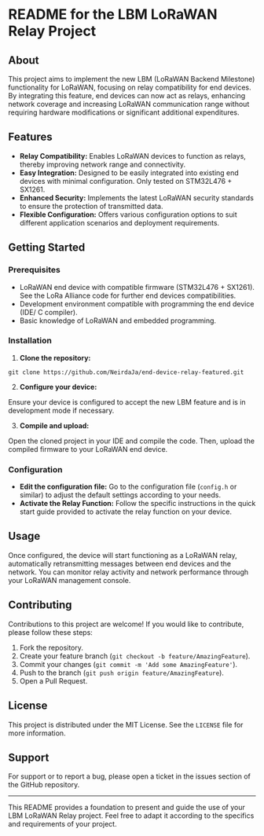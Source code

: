# README for the LBM LoRaWAN Relay Project

## About

This project aims to implement the new LBM (LoRaWAN Backend Milestone) functionality for LoRaWAN, focusing on relay compatibility for end devices. By integrating this feature, end devices can now act as relays, enhancing network coverage and increasing LoRaWAN communication range without requiring hardware modifications or significant additional expenditures.

## Features

- **Relay Compatibility:** Enables LoRaWAN devices to function as relays, thereby improving network range and connectivity.
- **Easy Integration:** Designed to be easily integrated into existing end devices with minimal configuration. Only tested on STM32L476 + SX1261.
- **Enhanced Security:** Implements the latest LoRaWAN security standards to ensure the protection of transmitted data.
- **Flexible Configuration:** Offers various configuration options to suit different application scenarios and deployment requirements.

## Getting Started

### Prerequisites

- LoRaWAN end device with compatible firmware (STM32L476 + SX1261). See the LoRa Alliance code for further end devices compatibilities.
- Development environment compatible with programming the end device (IDE/ C compiler).
- Basic knowledge of LoRaWAN and embedded programming.

### Installation

1. **Clone the repository:**

```
git clone https://github.com/NeirdaJa/end-device-relay-featured.git
```

2. **Configure your device:**

Ensure your device is configured to accept the new LBM feature and is in development mode if necessary.

3. **Compile and upload:**

Open the cloned project in your IDE and compile the code. Then, upload the compiled firmware to your LoRaWAN end device.

### Configuration

- **Edit the configuration file:** Go to the configuration file (`config.h` or similar) to adjust the default settings according to your needs.
- **Activate the Relay Function:** Follow the specific instructions in the quick start guide provided to activate the relay function on your device.

## Usage

Once configured, the device will start functioning as a LoRaWAN relay, automatically retransmitting messages between end devices and the network. You can monitor relay activity and network performance through your LoRaWAN management console.

## Contributing

Contributions to this project are welcome! If you would like to contribute, please follow these steps:

1. Fork the repository.
2. Create your feature branch (`git checkout -b feature/AmazingFeature`).
3. Commit your changes (`git commit -m 'Add some AmazingFeature'`).
4. Push to the branch (`git push origin feature/AmazingFeature`).
5. Open a Pull Request.

## License

This project is distributed under the MIT License. See the `LICENSE` file for more information.

## Support

For support or to report a bug, please open a ticket in the issues section of the GitHub repository.

---

This README provides a foundation to present and guide the use of your LBM LoRaWAN Relay project. Feel free to adapt it according to the specifics and requirements of your project.
